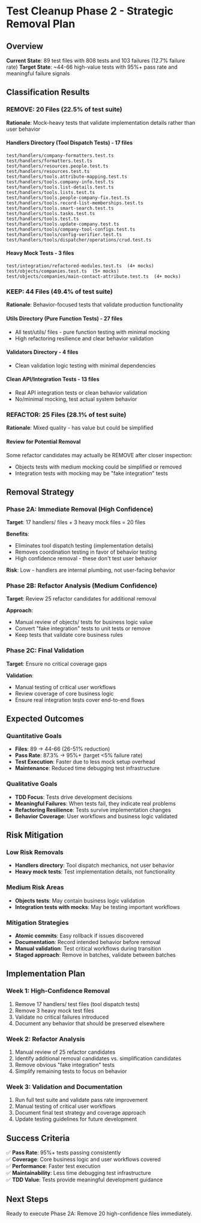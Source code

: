 # Test Cleanup Phase 2 - Strategic Removal Plan

## Overview

**Current State**: 89 test files with 808 tests and 103 failures (12.7% failure rate)
**Target State**: ~44-66 high-value tests with 95%+ pass rate and meaningful failure signals

## Classification Results

### REMOVE: 20 Files (22.5% of test suite)
**Rationale**: Mock-heavy tests that validate implementation details rather than user behavior

#### Handlers Directory (Tool Dispatch Tests) - 17 files
```
test/handlers/company-formatters.test.ts
test/handlers/formatters.test.ts
test/handlers/resources.people.test.ts
test/handlers/resources.test.ts
test/handlers/tools.attribute-mapping.test.ts
test/handlers/tools.company-info.test.ts
test/handlers/tools.list-details.test.ts
test/handlers/tools.lists.test.ts
test/handlers/tools.people-company-fix.test.ts
test/handlers/tools.record-list-memberships.test.ts
test/handlers/tools.smart-search.test.ts
test/handlers/tools.tasks.test.ts
test/handlers/tools.test.ts
test/handlers/tools.update-company.test.ts
test/handlers/tools/company-tool-configs.test.ts
test/handlers/tools/config-verifier.test.ts
test/handlers/tools/dispatcher/operations/crud.test.ts
```

#### Heavy Mock Tests - 3 files
```
test/integration/refactored-modules.test.ts  (4+ mocks)
test/objects/companies.test.ts  (5+ mocks)
test/objects/companies/main-contact-attribute.test.ts  (4+ mocks)
```

### KEEP: 44 Files (49.4% of test suite)
**Rationale**: Behavior-focused tests that validate production functionality

#### Utils Directory (Pure Function Tests) - 27 files
- All test/utils/ files - pure function testing with minimal mocking
- High refactoring resilience and clear behavior validation

#### Validators Directory - 4 files  
- Clean validation logic testing with minimal dependencies

#### Clean API/Integration Tests - 13 files
- Real API integration tests or clean behavior validation
- No/minimal mocking, test actual system behavior

### REFACTOR: 25 Files (28.1% of test suite)
**Rationale**: Mixed quality - has value but could be simplified

#### Review for Potential Removal
Some refactor candidates may actually be REMOVE after closer inspection:
- Objects tests with medium mocking could be simplified or removed
- Integration tests with mocking may be "fake integration" tests

## Removal Strategy

### Phase 2A: Immediate Removal (High Confidence)
**Target**: 17 handlers/ files + 3 heavy mock files = 20 files

**Benefits**:
- Eliminates tool dispatch testing (implementation details)
- Removes coordination testing in favor of behavior testing
- High confidence removal - these don't test user behavior

**Risk**: Low - handlers are internal plumbing, not user-facing behavior

### Phase 2B: Refactor Analysis (Medium Confidence)  
**Target**: Review 25 refactor candidates for additional removal

**Approach**:
- Manual review of objects/ tests for business logic value
- Convert "fake integration" tests to unit tests or remove
- Keep tests that validate core business rules

### Phase 2C: Final Validation
**Target**: Ensure no critical coverage gaps

**Validation**:
- Manual testing of critical user workflows
- Review coverage of core business logic
- Ensure real integration tests cover end-to-end flows

## Expected Outcomes

### Quantitative Goals
- **Files**: 89 → 44-66 (26-51% reduction)
- **Pass Rate**: 87.3% → 95%+ (target <5% failure rate)
- **Test Execution**: Faster due to less mock setup overhead
- **Maintenance**: Reduced time debugging test infrastructure

### Qualitative Goals
- **TDD Focus**: Tests drive development decisions
- **Meaningful Failures**: When tests fail, they indicate real problems
- **Refactoring Resilience**: Tests survive implementation changes
- **Behavior Coverage**: User workflows and business logic validated

## Risk Mitigation

### Low Risk Removals
- **Handlers directory**: Tool dispatch mechanics, not user behavior
- **Heavy mock tests**: Test implementation details, not functionality

### Medium Risk Areas  
- **Objects tests**: May contain business logic validation
- **Integration tests with mocks**: May be testing important workflows

### Mitigation Strategies
- **Atomic commits**: Easy rollback if issues discovered
- **Documentation**: Record intended behavior before removal
- **Manual validation**: Test critical workflows during transition
- **Staged approach**: Remove in batches, validate between batches

## Implementation Plan

### Week 1: High-Confidence Removal
1. Remove 17 handlers/ test files (tool dispatch tests)
2. Remove 3 heavy mock test files  
3. Validate no critical failures introduced
4. Document any behavior that should be preserved elsewhere

### Week 2: Refactor Analysis
1. Manual review of 25 refactor candidates
2. Identify additional removal candidates vs. simplification candidates
3. Remove obvious "fake integration" tests
4. Simplify remaining tests to focus on behavior

### Week 3: Validation and Documentation
1. Run full test suite and validate pass rate improvement
2. Manual testing of critical user workflows
3. Document final test strategy and coverage approach
4. Update testing guidelines for future development

## Success Criteria

✅ **Pass Rate**: 95%+ tests passing consistently  
✅ **Coverage**: Core business logic and user workflows covered  
✅ **Performance**: Faster test execution  
✅ **Maintainability**: Less time debugging test infrastructure  
✅ **TDD Value**: Tests provide meaningful development guidance  

## Next Steps

Ready to execute Phase 2A: Remove 20 high-confidence files immediately.